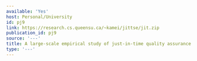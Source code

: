 ```yaml
---
available: 'Yes'
host: Personal/University
id: pj9
link: https://research.cs.queensu.ca/~kamei/jittse/jit.zip
publication_id: pj9
source: '---'
title: A large-scale empirical study of just-in-time quality assurance
type: '---'
---
```

